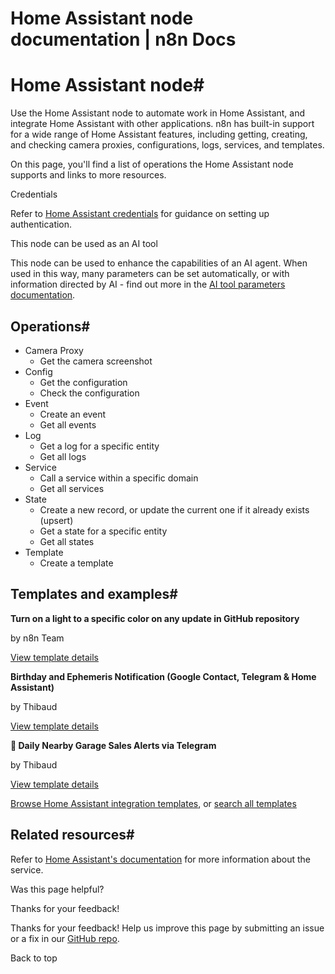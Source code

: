 # Home Assistant node documentation | n8n Docs

[ ](https://github.com/n8n-io/n8n-docs/edit/main/docs/integrations/builtin/app-nodes/n8n-nodes-base.homeassistant.md "Edit this page")

# Home Assistant node#

Use the Home Assistant node to automate work in Home Assistant, and integrate Home Assistant with other applications. n8n has built-in support for a wide range of Home Assistant features, including getting, creating, and checking camera proxies, configurations, logs, services, and templates. 

On this page, you'll find a list of operations the Home Assistant node supports and links to more resources.

Credentials

Refer to [Home Assistant credentials](../../credentials/homeassistant/) for guidance on setting up authentication. 

This node can be used as an AI tool

This node can be used to enhance the capabilities of an AI agent. When used in this way, many parameters can be set automatically, or with information directed by AI - find out more in the [AI tool parameters documentation](../../../../advanced-ai/examples/using-the-fromai-function/).

## Operations#

  * Camera Proxy
    * Get the camera screenshot
  * Config
    * Get the configuration
    * Check the configuration
  * Event
    * Create an event
    * Get all events
  * Log
    * Get a log for a specific entity
    * Get all logs
  * Service
    * Call a service within a specific domain
    * Get all services
  * State
    * Create a new record, or update the current one if it already exists (upsert)
    * Get a state for a specific entity
    * Get all states
  * Template
    * Create a template

## Templates and examples#

**Turn on a light to a specific color on any update in GitHub repository**

by n8n Team

[View template details](https://n8n.io/workflows/1856-turn-on-a-light-to-a-specific-color-on-any-update-in-github-repository/)

**Birthday and Ephemeris Notification (Google Contact, Telegram & Home Assistant)**

by Thibaud

[View template details](https://n8n.io/workflows/4462-birthday-and-ephemeris-notification-google-contact-telegram-and-home-assistant/)

**📍 Daily Nearby Garage Sales Alerts via Telegram**

by Thibaud

[View template details](https://n8n.io/workflows/4649-daily-nearby-garage-sales-alerts-via-telegram/)

[Browse Home Assistant integration templates](https://n8n.io/integrations/home-assistant/), or [search all templates](https://n8n.io/workflows/)

## Related resources#

Refer to [Home Assistant's documentation](https://developers.home-assistant.io/docs/api/rest/) for more information about the service.

Was this page helpful? 

Thanks for your feedback! 

Thanks for your feedback! Help us improve this page by submitting an issue or a fix in our [GitHub repo](https://github.com/n8n-io/n8n-docs). 

Back to top